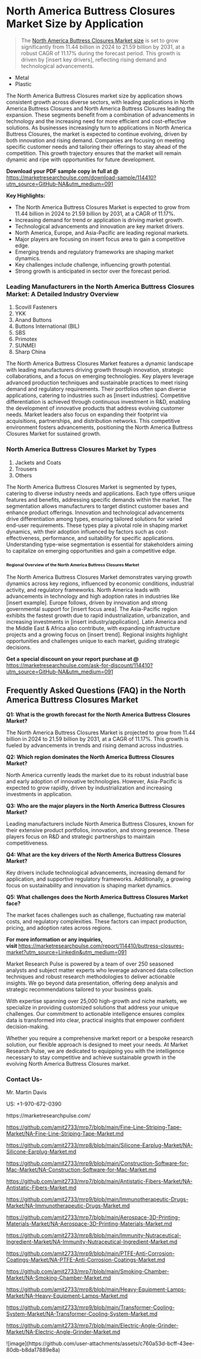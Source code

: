 <h1>North America Buttress Closures Market&nbsp;Size by Application</h1><blockquote><p>The <a href="https://marketresearchpulse.com/download-sample/114410?utm_source=GitHub-NA&amp;utm_medium=091">North America Buttress Closures Market size</a> is set to grow significantly from 11.44 billion in 2024 to 21.59 billion by 2031, at a robust CAGR of 11.17% during the forecast period. This growth is driven by [insert key drivers], reflecting rising demand and technological advancements.</p></blockquote><ul><li>Metal<li> Plastic</li></ul><p>The North America Buttress Closures market size by application shows consistent growth across diverse sectors, with leading applications in North America Buttress Closures and North America Buttress Closures leading the expansion. These segments benefit from a combination of advancements in technology and the increasing need for more efficient and cost-effective solutions. As businesses increasingly turn to applications in North America Buttress Closures, the market is expected to continue evolving, driven by both innovation and rising demand. Companies are focusing on meeting specific customer needs and tailoring their offerings to stay ahead of the competition. This growth trajectory ensures that the market will remain dynamic and ripe with opportunities for future development.</p><p><strong>Download your PDF sample copy in full at @ </strong><a href="https://marketresearchpulse.com/download-sample/114410?utm_source=GitHub-NA&amp;utm_medium=091">https://marketresearchpulse.com/download-sample/114410?utm_source=GitHub-NA&amp;utm_medium=091</a></p><p><strong>Key Highlights: </strong></p><ul><li>The North America Buttress Closures Market is expected to grow from 11.44 billion in 2024 to 21.59 billion by 2031, at a CAGR of 11.17%.</li><li>Increasing demand for trend or application is driving market growth.</li><li>Technological advancements and innovation are key market drivers.</li><li>North America, Europe, and Asia-Pacific are leading regional markets.</li><li>Major players are focusing on insert focus area to gain a competitive edge.</li><li>Emerging trends and regulatory frameworks are shaping market dynamics.</li><li>Key challenges include challenge, influencing growth potential.</li><li>Strong growth is anticipated in sector over the forecast period.</li></ul><h3>Leading Manufacturers in the North America Buttress Closures Market: A Detailed Industry Overview</h3><ol><li>Scovill Fasteners</li><li>YKK</li><li>Anand Buttons</li><li>Buttons International (BIL)</li><li>SBS</li><li>Primotex</li><li>SUNMEI</li><li>Sharp China</li></ol><div class="flex max-w-full flex-col flex-grow"><div class="min-h-8 text-message flex w-full flex-col items-end gap-2 whitespace-normal break-words [.text-message+&amp;]:mt-5" dir="auto" data-message-author-role="assistant" data-message-id="fd8432e4-4910-450d-b182-61b7bfb0a01f" data-message-model-slug="gpt-4o"><div class="flex w-full flex-col gap-1 empty:hidden first:pt-[3px]"><div class="markdown prose w-full break-words dark:prose-invert light"><p>The North America Buttress Closures Market features a dynamic landscape with leading manufacturers driving growth through innovation, strategic collaborations, and a focus on emerging technologies. Key players leverage advanced production techniques and sustainable practices to meet rising demand and regulatory requirements. Their portfolios often span diverse applications, catering to industries such as [insert industries]. Competitive differentiation is achieved through continuous investment in R&amp;D, enabling the development of innovative products that address evolving customer needs. Market leaders also focus on expanding their footprint via acquisitions, partnerships, and distribution networks. This competitive environment fosters advancements, positioning the North America Buttress Closures Market for sustained growth.</p></div></div></div></div><h3>North America Buttress Closures Market by Types</h3><ol><li>Jackets and Coats<li> Trousers<li> Others</li></ol><div class="flex max-w-full flex-col flex-grow"><div class="min-h-8 text-message flex w-full flex-col items-end gap-2 whitespace-normal break-words [.text-message+&amp;]:mt-5" dir="auto" data-message-author-role="assistant" data-message-id="084470be-0bb7-4664-bddf-5156b4f41249" data-message-model-slug="gpt-4o-mini"><div class="flex w-full flex-col gap-1 empty:hidden first:pt-[3px]"><div class="markdown prose w-full break-words dark:prose-invert light"><p>The North America Buttress Closures Market is segmented by types, catering to diverse industry needs and applications. Each type offers unique features and benefits, addressing specific demands within the market. The segmentation allows manufacturers to target distinct customer bases and enhance product offerings. Innovation and technological advancements drive differentiation among types, ensuring tailored solutions for varied end-user requirements. These types play a pivotal role in shaping market dynamics, with their adoption influenced by factors such as cost-effectiveness, performance, and suitability for specific applications. Understanding type-wise segmentation is essential for stakeholders aiming to capitalize on emerging opportunities and gain a competitive edge.</p></div></div></div></div><h3><span style="font-size: 11px;">Regional Overview of the North America Buttress Closures Market</span></h3><div class="flex max-w-full flex-col flex-grow"><div class="min-h-8 text-message flex w-full flex-col items-end gap-2 whitespace-normal break-words [.text-message+&amp;]:mt-5" dir="auto" data-message-author-role="assistant" data-message-id="e9038762-ce64-4e30-91c9-9bd413514231" data-message-model-slug="gpt-4o-mini"><div class="flex w-full flex-col gap-1 empty:hidden first:pt-[3px]"><div class="markdown prose w-full break-words dark:prose-invert light"><p>The North America Buttress Closures Market demonstrates varying growth dynamics across key regions, influenced by economic conditions, industrial activity, and regulatory frameworks. North America leads with advancements in technology and high adoption rates in industries like [insert example]. Europe follows, driven by innovation and strong governmental support for [insert focus area]. The Asia-Pacific region exhibits the fastest growth due to rapid industrialization, urbanization, and increasing investments in [insert industry/application]. Latin America and the Middle East &amp; Africa also contribute, with expanding infrastructure projects and a growing focus on [insert trend]. Regional insights highlight opportunities and challenges unique to each market, guiding strategic decisions.</p></div></div></div></div><p><strong>Get a special discount on your report purchase at @ </strong><a href="https://marketresearchpulse.com/ask-for-discount/114410?utm_source=GitHub-NA&amp;utm_medium=091">https://marketresearchpulse.com/ask-for-discount/114410?utm_source=GitHub-NA&amp;utm_medium=091</a></p><h2>Frequently Asked Questions (FAQ) in the North America Buttress Closures Market</h2><p><strong>Q1: What is the growth forecast for the North America Buttress Closures Market?</strong></p><p>The North America Buttress Closures Market is projected to grow from 11.44 billion in 2024 to 21.59 billion by 2031, at a CAGR of 11.17%. This growth is fueled by advancements in trends and rising demand across industries.</p><p><strong>Q2: Which region dominates the North America Buttress Closures Market?</strong></p><p>North America currently leads the market due to its robust industrial base and early adoption of innovative technologies. However, Asia-Pacific is expected to grow rapidly, driven by industrialization and increasing investments in application.</p><p><strong>Q3: Who are the major players in the North America Buttress Closures Market?</strong></p><p>Leading manufacturers include North America Buttress Closures, known for their extensive product portfolios, innovation, and strong presence. These players focus on R&amp;D and strategic partnerships to maintain competitiveness.</p><p><strong>Q4: What are the key drivers of the North America Buttress Closures Market?</strong></p><p>Key drivers include technological advancements, increasing demand for application, and supportive regulatory frameworks. Additionally, a growing focus on sustainability and innovation is shaping market dynamics.</p><p><strong>Q5: What challenges does the North America Buttress Closures Market face?</strong></p><p>The market faces challenges such as challenge, fluctuating raw material costs, and regulatory complexities. These factors can impact production, pricing, and adoption rates across regions.</p><p><strong>For more information or any inquiries, visit&nbsp;</strong><a href="https://marketresearchpulse.com/report/114410/buttress-closures-market?utm_source=Linkedin&utm_medium=091">https://marketresearchpulse.com/report/114410/buttress-closures-market?utm_source=Linkedin&utm_medium=091</a></p><p>Market Research Pulse is powered by a team of over 250 seasoned analysts and subject matter experts who leverage advanced data collection techniques and robust research methodologies to deliver actionable insights. We go beyond data presentation, offering deep analysis and strategic recommendations tailored to your business goals.</p><p>With expertise spanning over 25,000 high-growth and niche markets, we specialize in providing customized solutions that address your unique challenges. Our commitment to actionable intelligence ensures complex data is transformed into clear, practical insights that empower confident decision-making.</p><p>Whether you require a comprehensive market report or a bespoke research solution, our flexible approach is designed to meet your needs. At Market Research Pulse, we are dedicated to equipping you with the intelligence necessary to stay competitive and achieve sustainable growth in the evolving North America Buttress Closures market.</p><h3><strong>Contact Us-</strong></h3><p>Mr. Martin Davis</p><p>US: +1-970-672-0390</p><p>https://marketresearchpulse.com/</p><p><a href="https://github.com/amit2733/mrp7/blob/main/Fine-Line-Striping-Tape-Market/NA-Fine-Line-Striping-Tape-Market.md">https://github.com/amit2733/mrp7/blob/main/Fine-Line-Striping-Tape-Market/NA-Fine-Line-Striping-Tape-Market.md</a></p><p><a href="https://github.com/amit2733/mrp8/blob/main/Silicone-Earplug-Market/NA-Silicone-Earplug-Market.md">https://github.com/amit2733/mrp8/blob/main/Silicone-Earplug-Market/NA-Silicone-Earplug-Market.md</a></p><p><a href="https://github.com/amit2733/mrp9/blob/main/Construction-Software-for-Mac-Market/NA-Construction-Software-for-Mac-Market.md">https://github.com/amit2733/mrp9/blob/main/Construction-Software-for-Mac-Market/NA-Construction-Software-for-Mac-Market.md</a></p><p><a href="https://github.com/amit2733/mrp7/blob/main/Antistatic-Fibers-Market/NA-Antistatic-Fibers-Market.md">https://github.com/amit2733/mrp7/blob/main/Antistatic-Fibers-Market/NA-Antistatic-Fibers-Market.md</a></p><p><a href="https://github.com/amit2733/mrp9/blob/main/Immunotherapeutic-Drugs-Market/NA-Immunotherapeutic-Drugs-Market.md">https://github.com/amit2733/mrp9/blob/main/Immunotherapeutic-Drugs-Market/NA-Immunotherapeutic-Drugs-Market.md</a></p><p><a href="https://github.com/amit2733/mrp7/blob/main/Aerospace-3D-Printing-Materials-Market/NA-Aerospace-3D-Printing-Materials-Market.md">https://github.com/amit2733/mrp7/blob/main/Aerospace-3D-Printing-Materials-Market/NA-Aerospace-3D-Printing-Materials-Market.md</a></p><p><a href="https://github.com/amit2733/mrp8/blob/main/Immunity-Nutraceutical-Ingredient-Market/NA-Immunity-Nutraceutical-Ingredient-Market.md">https://github.com/amit2733/mrp8/blob/main/Immunity-Nutraceutical-Ingredient-Market/NA-Immunity-Nutraceutical-Ingredient-Market.md</a></p><p><a href="https://github.com/amit2733/mrp9/blob/main/PTFE-Anti-Corrosion-Coatings-Market/NA-PTFE-Anti-Corrosion-Coatings-Market.md">https://github.com/amit2733/mrp9/blob/main/PTFE-Anti-Corrosion-Coatings-Market/NA-PTFE-Anti-Corrosion-Coatings-Market.md</a></p><p><a href="https://github.com/amit2733/mrp7/blob/main/Smoking-Chamber-Market/NA-Smoking-Chamber-Market.md">https://github.com/amit2733/mrp7/blob/main/Smoking-Chamber-Market/NA-Smoking-Chamber-Market.md</a></p><p><a href="https://github.com/amit2733/mrp8/blob/main/Heavy-Equipment-Lamps-Market/NA-Heavy-Equipment-Lamps-Market.md">https://github.com/amit2733/mrp8/blob/main/Heavy-Equipment-Lamps-Market/NA-Heavy-Equipment-Lamps-Market.md</a></p><p><a href="https://github.com/amit2733/mrp9/blob/main/Transformer-Cooling-System-Market/NA-Transformer-Cooling-System-Market.md">https://github.com/amit2733/mrp9/blob/main/Transformer-Cooling-System-Market/NA-Transformer-Cooling-System-Market.md</a></p><p><a href="https://github.com/amit2733/mrp7/blob/main/Electric-Angle-Grinder-Market/NA-Electric-Angle-Grinder-Market.md">https://github.com/amit2733/mrp7/blob/main/Electric-Angle-Grinder-Market/NA-Electric-Angle-Grinder-Market.md</a></p>
![image](https://github.com/user-attachments/assets/c760a53d-bcff-43ee-80db-b8da17889e8a)
